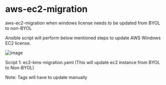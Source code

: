# aws-ec2-migration
aws-ec2-migration when windows license needs to be updated from BYOL to non-BYOL

Ansible script will perform below mentioned steps to update AWS Windows EC2 license. 

![image](https://user-images.githubusercontent.com/29974760/126468696-af15cc40-d398-4a9e-96a6-66c88b9c44c8.png)


Script 1: ec2-kms-migration.yaml (This will update ec2 instance from BYOL to Non-BYOL)


Note: Tags will have to update manually
